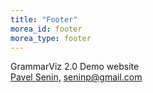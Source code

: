 ```yaml
---
title: "Footer"
morea_id: footer
morea_type: footer
---
```


GrammarViz 2.0 Demo website<br>
<a href="http://www2.hawaii.edu/~senin">Pavel Senin,</a> <a href="seninp@gmail.com">seninp@gmail.com</a><br>
